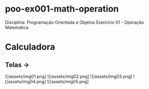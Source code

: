 # poo-ex001-math-operation
Disciplina: Programação Orientada a Objetos
Exercício 01 - Operação Matemática

# Calculadora

## Telas ->

![/assets/img01.png]
![/assets/img02.png]
![/assets/img03.png]
![/assets/img04.png]
![/assets/img05.png]